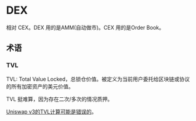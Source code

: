 # DEX
相对 CEX。DEX 用的是AMM(自动做市)。CEX 用的是Order Book。

## 术语
### TVL
TVL: Total Value Locked，总锁仓价值。被定义为当前用户委托给区块链或协议的所有加密资产的美元价值。

TVL 挺难算，因为存在二次/多次的情况质押。

[Uniswap v3的TVL计算可能是错误的](https://chain-times.cn/news/3168)。
